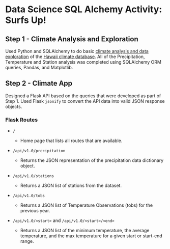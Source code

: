 # Data Science SQL Alchemy Activity: Surfs Up!

## Step 1 - Climate Analysis and Exploration

Used Python and SQLAlchemy to do basic [climate analysis and data exploration](https://github.com/anulkar/sqlalchemy-challenge/blob/master/climate_analysis.ipynb) of the [Hawaii climate database](https://github.com/anulkar/sqlalchemy-challenge/blob/master/Resources/hawaii.sqlite). All of the Precipitation, Temperature and Station analysis was completed using SQLAlchemy ORM queries, Pandas, and Matplotlib.

## Step 2 - Climate App

Designed a Flask API based on the queries that were developed as part of Step 1. Used Flask `jsonify` to convert the API data into valid JSON response objects.


### Flask Routes

* `/`
  * Home page that lists all routes that are available.

* `/api/v1.0/precipitation`
  * Returns the JSON representation of the precipitation data dictionary object.

* `/api/v1.0/stations`
  * Returns a JSON list of stations from the dataset.

* `/api/v1.0/tobs`
  * Returns a JSON list of Temperature Observations (tobs) for the previous year.

* `/api/v1.0/<start>` and `/api/v1.0/<start>/<end>`
  * Returns a JSON list of the minimum temperature, the average temperature, and the max temperature for a given start or start-end range.
